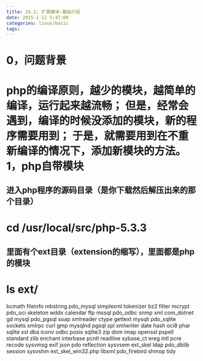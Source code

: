 ```yaml
---
title: 24.1: 扩展模块-基础介绍
date: 2015-1-12 5:47:00
categories: linux/basic
tags:
---
```

 
0，问题背景
========================================
php的编译原则，越少的模块，越简单的编译，运行起来越流畅；
但是，经常会遇到，编译的时候没添加的模块，新的程序需要用到；
于是，就需要用到在不重新编译的情况下，添加新模块的方法。 
1，php自带模块
========================================
## 进入php程序的源码目录（是你下载然后解压出来的那个目录）
# cd /usr/local/src/php-5.3.3
## 里面有个ext目录（extension的缩写），里面都是php的模块
# ls ext/
bcmath              fileinfo   mbstring      pdo_mysql   simplexml  tokenizer
bz2                 filter     mcrypt        pdo_oci     skeleton   wddx
calendar            ftp        mssql         pdo_odbc    snmp       xml
com_dotnet          gd         mysql         pdo_pgsql   soap       xmlreader
ctype               gettext    mysqli        pdo_sqlite  sockets    xmlrpc
curl                gmp        mysqlnd       pgsql       spl        xmlwriter
date                hash       oci8          phar        sqlite     xsl
dba                 iconv      odbc          posix       sqlite3    zip
dom                 imap       openssl       pspell      standard   zlib
enchant             interbase  pcntl         readline    sybase_ct
ereg                intl       pcre          recode      sysvmsg
exif                json       pdo           reflection  sysvsem
ext_skel            ldap       pdo_dblib     session     sysvshm
ext_skel_win32.php  libxml     pdo_firebird  shmop       tidy 
